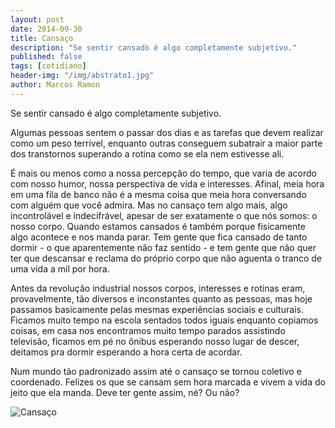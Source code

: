 ```yaml
---
layout: post
date: 2014-09-30
title: Cansaço
description: "Se sentir cansado é algo completamente subjetivo."
published: false
tags: [cotidiano]
header-img: "/img/abstrato1.jpg"
author: Marcos Ramon
---
```


Se sentir cansado é algo completamente subjetivo.

Algumas pessoas sentem o passar dos dias e as tarefas que devem realizar como um peso terrível, enquanto outras conseguem subatrair a maior parte dos transtornos superando a rotina como se ela nem estivesse ali.

É mais ou menos como a nossa percepção do tempo, que varia de acordo com nosso humor, nossa perspectiva de vida e interesses. Afinal, meia hora em uma fila de banco não é a mesma coisa que meia hora conversando com alguém que você admira.
Mas no cansaço tem algo mais, algo incontrolável e indecifrável, apesar de ser exatamente o que nós somos: o nosso corpo. Quando estamos cansados é também porque fisicamente algo acontece e nos manda parar. Tem gente que fica cansado de tanto dormir - o que aparentemente não faz sentido - e tem gente que não quer ter que descansar e reclama do próprio corpo que não aguenta o tranco de uma vida a mil por hora.

Antes da revolução industrial nossos corpos, interesses e rotinas eram, provavelmente, tão diversos e inconstantes quanto as pessoas, mas hoje passamos basicamente pelas mesmas experiências sociais e culturais. Ficamos muito tempo na escola sentados todos iguais enquanto copiamos coisas, em casa nos encontramos muito tempo parados assistindo televisão, ficamos em pé no ônibus esperando nosso lugar de descer, deitamos pra dormir esperando a hora certa de acordar.

Num mundo tão padronizado assim até o cansaço se tornou coletivo e coordenado. Felizes os que se cansam sem hora marcada e vivem a vida do jeito que ela manda. Deve ter gente assim, né? Ou não?

![Cansaço](https://dl.dropboxusercontent.com/u/49566417/blog/Cansa%C3%A7o.png)
